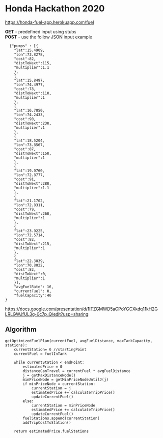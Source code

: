 # Honda Hackathon 2020
 
 https://honda-fuel-app.herokuapp.com/fuel

  **GET** - predefined input using stubs\
  **POST** - use the follow JSON input example
  
	  {"pumps" : [{
		"lat":15.4909,
		"lon":73.8278,
		"cost":82,
		"distToNext":115,
		"multiplier":1.1
	    },
	    {
		"lat":15.8497,
		"lon":74.4977,
		"cost":78,
		"distToNext":110,
		"multiplier":1
	    },
	    {
		"lat":16.7050,
		"lon":74.2433,
		"cost":90,
		"distToNext":230,
		"multiplier":1
	    },
	    {
		"lat":18.5204,
		"lon":73.8567,
		"cost":87,
		"distToNext":150,
		"multiplier":1
	    },
	    {
		"lat":19.0760,
		"lon":72.8777,
		"cost":91,
		"distToNext":280,
		"multiplier":1.1
	    },
	    {
		"lat":21.1702,
		"lon":72.8311,
		"cost":79,
		"distToNext":260,
		"multiplier":1
	    },
	    {
		"lat":23.0225,
		"lon":72.5714,
		"cost":82,
		"distToNext":215,
		"multiplier":1
	    },
	    {
		"lat":22.3039,
		"lon":70.8022,
		"cost":82,
		"distToNext":0,
		"multiplier":1
	    }],
	    "avgFuelRate": 16,
	    "currentFuel": 0,
	    "fuelCapacity":40
	}

https://docs.google.com/presentation/d/1ITZGMWD5aCPoYGCXkdq11kH2GLRLGWJfUL3g-0c7p_Q/edit?usp=sharing

## Algorithm

	getOptimizedFuelPlan(currentFuel, avgFuelDistance, maxTankCapacity, stations):
		currentStation= 0 //startingPoint
		currentFuel = fuelInTank
	
		while currentStation < endPoint:
			estimatedPrice = 0
			distanceCanTravel = currentFuel * avgFuelDistance
			j = getMaxDistanceNode()
			minPriceNode = getMinPriceNodeUntilJ(j)
			if minPriceNode = currentStation:
				currentStation = j
				estimatedPrice += calculateTripPrice()
				updateCurrentFuel()
			else:
				currentStation = minPriceNode
				estimatedPrice += calculateTripPrice()
				updateCurrentFuel()
			fuelStations.append(currentStation)
			addTripCostToStation()

		return estimatedPrice,fuelStations
